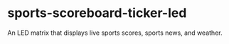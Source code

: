 # sports-scoreboard-ticker-led
An LED matrix that displays live sports scores, sports news, and weather.
